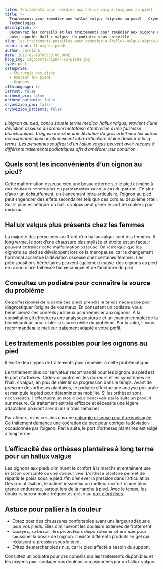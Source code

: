 ```yaml
---
titre: Traitements pour remédier aux hallux valgus (oignons au pied)
title: >-
  Traitements pour remédier aux hallux valgus (oignons au pied) - Cryos
  Technologies
description: >-
  Découvrez les conseils et les traitements pour remédier aux oignons aux pieds,
  aussi appelés Hallux valgus. Un podiatre vous conseille.
slug: les-traitements-possibles-pour-remedier-a-lhallux-valgus-oignon-aux-pieds/
identifiant: 11-oignon-pieds
author: caroline
date: 2017-02-19T00:00:00.000Z
blog_img: img/posts/oignon-au-pied1.jpg
type: post
categories:
  - Chirurgie des pieds
  - Douleur aux pieds
  - Oignons
i18nlanguage: fr
isfront: false
orthese_pro: false
orthese_patients: false
cryovizion_pro: false
cryovizion_patients: false
---
```


*L’oignon au pied, connu sous le terme médical hallux valgus, provient d’une déviation osseuse du premier métatarse étant reliée à une faiblesse biomécanique. L’oignon entraîne une déviation du gros orteil vers les autres occasionnant ainsi un élancement intra-articulaire et une douleur à long terme. Les personnes souffrant d’un hallux valgus peuvent avoir recours à différents traitements podiatriques afin d’améliorer leur condition.*

## Quels sont les inconvénients d’un oignon au pied?

Cette malformation osseuse crée une bosse externe sur le pied et mène à des douleurs ponctuelles ou permanentes selon le cas du patient.  En plus d’avoir un échauffement, un élancement intra-articulaire, l’oignon au pied peut engendrer des effets secondaires tels que des cors au deuxième orteil. Sur le plan esthétique, un hallux valgus peut gêner le port de souliers pour certains.

## Hallux valgus plus présents chez les femmes

La majorité des personnes souffrant d’un hallux valgus sont des femmes. À long terme, le port d’une chaussure plus stylisée et étroite est un facteur pouvant entraîner cette malformation osseuse. On remarque que les oignons au pied se développent lors de la ménopause, car le changement hormonal accentue la déviation osseuse chez certaines femmes. Les prédispositions héréditaires peuvent également causer des oignons au pied en raison d’une faiblesse biomécanique et de l’anatomie du pied.

## Consultez un podiatre pour connaître la source du problème

Ce professionnel de la santé des pieds prendra le temps nécessaire pour diagnostiquer l’origine de vos maux. En consultant un podiatre, vous bénéficierez des conseils judicieux pour remédier aux oignons. À la consultation, il effectuera une analyse posturale et un examen complet de la biomécanique pour cibler la source réelle du problème. Par la suite, il vous recommandera le meilleur traitement adapté à votre profil.

## Les traitements possibles pour les oignons au pied

Il existe deux types de traitements pour remédier à cette problématique.

Le traitement plus conservateur recommandé pour les oignons au pied est le port d’orthèses. Celles-ci contrôlent les douleurs et les symptômes de l’hallux valgus, en plus de ralentir sa progression dans le temps. Avant de prescrire des orthèses plantaires, le podiatre effectue une analyse posturale et manipule le pied pour déterminer sa mobilité. Si les orthèses sont nécessaires, il effectuera un moule pour concevoir par la suite un produit sur mesure. Ce traitement est très efficace et nécessite une légère adaptation pouvant aller d’une à trois semaines.

Par ailleurs, dans certains cas une [chirurgie osseuse peut être envisagée](http://www.cryos.com/pourquoi-les-ortheses-plantaires-sont-elles-conseillees-avec-la-chirurgie-aux-avant-pieds/). Ce traitement demande une opération du pied pour corriger la déviation occasionnée par l’oignon. Par la suite, le port d’orthèses plantaires est exigé à long terme.

## L’efficacité des orthèses plantaires à long terme pour un hallux valgus

Les oignons aux pieds diminuent le confort à la marche et entrainent une irritation constante ou une douleur vive. L’orthèse plantaire permet de répartir le poids sous le pied afin d’enlever la pression dans l’articulation. Dès son utilisation, le patient ressentira un meilleur confort et une plus grande endurance, surtout lors de la marche à pied. Avec le temps, les douleurs seront moins fréquentes grâce au [port d’orthèses](http://www.cryos.com/les-etapes-du-port-dortheses-plantaires/).

## Astuce pour pallier à la douleur

- Optez pour des chaussures confortables ayant une largeur adéquate pour vos pieds. Elles diminueront les douleurs externes de frottement.
- Essayez, au besoin, les protecteurs disponibles en pharmacie pour coussiner la bosse de l’oignon. Il existe différents produits en gel qui réduisent la pression sous le pied.
- Évitez de marcher pieds nus, car le pied affecté a besoin de support.

Consultez un podiatre pour des conseils sur les traitements disponibles et les moyens pour soulager vos douleurs occasionnées par un hallux valgus.


